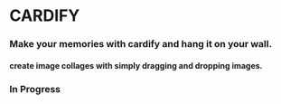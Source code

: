 # CARDIFY

### Make your memories with cardify and hang it on your wall.

#### create image collages with simply dragging and dropping images.

### In Progress




